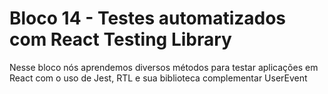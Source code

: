 # Bloco 14 - Testes automatizados com React Testing Library

Nesse bloco nós aprendemos diversos métodos para testar aplicações em React com o uso de Jest, RTL e sua biblioteca complementar UserEvent
